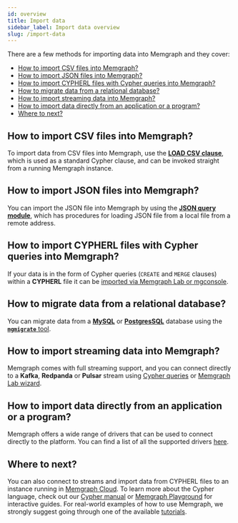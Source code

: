 ```yaml
---
id: overview
title: Import data
sidebar_label: Import data overview
slug: /import-data
---
```


There are a few methods for importing data into Memgraph and they cover: 

- [How to import CSV files into Memgraph?](#how-to-import-csv-files-into-memgraph)
- [How to import JSON files into Memgraph?](#how-to-import-json-files-into-memgraph)
- [How to import CYPHERL files with Cypher queries into Memgraph?](#how-to-import-cypherl-files-with-cypher-queries-into-memgraph)
- [How to migrate data from a relational database?](#how-to-migrate-data-from-a-relational-database)
- [How to import streaming data into Memgraph?](#how-to-import-streaming-data-into-memgraph)
- [How to import data directly from an application or a program?](#how-to-import-data-directly-from-an-application-or-a-program)
- [Where to next?](#where-to-next)

## How to import CSV files into Memgraph?

To import data from CSV files into Memgraph, use the [**LOAD CSV
clause**](/import-data/files/load-csv-clause.md), which is used as a standard
Cypher clause, and can be invoked straight from a running Memgraph instance.

## How to import JSON files into Memgraph?

You can import the JSON file into Memgraph by using the [**JSON query
module**](/import-data/files/load-json.md), which has procedures for loading JSON
file from a local file  from a remote address.

## How to import CYPHERL files with Cypher queries into Memgraph?

If your data is in the form of Cypher queries (`CREATE` and `MERGE` clauses)
within a **CYPHERL** file it can be [imported via Memgraph
Lab or mgconsole](/import-data/files/cypherl.md).

## How to migrate data from a relational database?

You can migrate data from a [**MySQL**](/import-data/migrate/mysql.md) or
[**PostgresSQL**](/import-data/migrate/postgresql.md) database using the
[**`mgmigrate`** tool](https://github.com/memgraph/mgmigrate).

## How to import streaming data into Memgraph?

Memgraph comes with full streaming support, and you can connect directly to a
**Kafka**, **Redpanda** or **Pulsar** stream using [Cypher
queries](/import-data/data-streams/manage-streams.md) or [Memgraph Lab
wizard](/import-data/data-streams/manage-streams-lab.md).

## How to import data directly from an application or a program?

Memgraph offers a wide range of drivers that can be used to connect directly to
the platform. You can find a list of all the supported drivers
[here](/connect-to-memgraph/drivers/overview.md).

## Where to next?

You can also connect to streams and import data from CYPHERL files to an
instance running in [Memgraph Cloud](/memgraph-cloud). To learn more
about the Cypher language, check out our [Cypher manual](/cypher-manual) or
[Memgraph Playground](https://playground.memgraph.com/) for interactive guides.
For real-world examples of how to use Memgraph, we strongly suggest going
through one of the available [tutorials](/tutorials/overview.md).